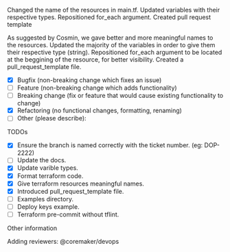 <!--- Provide a general summary of your changes in the Title above -->

Changed the name of the resources in main.tf. Updated variables with their respective types. Repositioned for_each argument. Created pull request template

<!--- Describe your changes in detail -->

As suggested by Cosmin, we gave better and more meaningful names to the resources. Updated the majority of the variables in order to give them their respective type (string). Repositioned for_each argument to be located at the beggining of the resource, for better visibility. Created a pull_request_template file.

<!--- What types of changes does your code introduce? Put an x in all the boxes that apply -->
<!-- Please try to limit your pull request to one type, submit multiple pull requests if needed -->

- [X] Bugfix (non-breaking change which fixes an issue)
- [ ] Feature (non-breaking change which adds functionality)
- [ ] Breaking change (fix or feature that would cause existing functionality to change)
- [X] Refactoring (no functional changes, formatting, renaming)
- [ ] Other (please describe):

TODOs

<!--- Please ensure all of these TODOs are completed before asking for a review. Remove where unapplicable. -->

- [X] Ensure the branch is named correctly with the ticket number. (eg: DOP-2222)
- [ ] Update the docs.
- [X] Update varible types.
- [X] Format terraform code.
- [X] Give terraform resources meaningful names.
- [X] Introduced pull_request_template file.
- [ ] Examples directory.
- [ ] Deploy keys example.
- [ ] Terraform pre-commit without tflint.

Other information

<!-- Any other information that is important to this PR not covered earlier. -->

Adding reviewers:
@coremaker/devops
